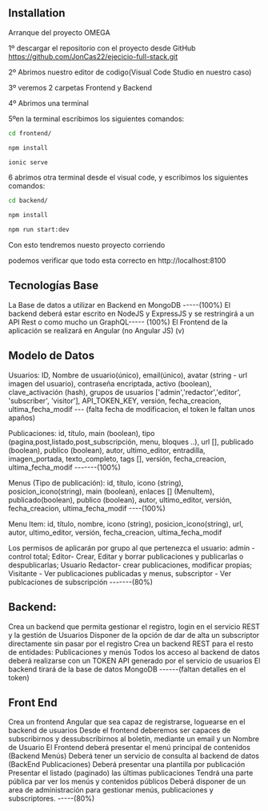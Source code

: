 
## Installation

Arranque del proyecto  OMEGA 

1º descargar el repositorio con el proyecto desde GitHub
https://github.com/JonCas22/ejecicio-full-stack.git

2º Abrimos nuestro editor de codigo(Visual Code Studio en nuestro caso)

3º veremos 2 carpetas Frontend y Backend

4º Abrimos  una terminal

5ºen la terminal escribimos los siguientes comandos:


```bash
cd frontend/
```

```bash
npm install
```

```bash
ionic serve
```

6 abrimos otra terminal desde el visual code, y escribimos los siguientes comandos:

```bash
cd backend/
```

```bash
npm install
```

```bash
npm run start:dev
```

Con esto tendremos nuesto proyecto corriendo

podemos verificar que  todo esta correcto en http://localhost:8100



## Tecnologías Base

La Base de datos a utilizar en Backend en MongoDB -----(100%)
El backend deberá estar escrito en NodeJS y ExpressJS y se restringirá a un API Rest o como mucho un GraphQL----- (100%)
El Frontend de la aplicación se realizará en Angular (no Angular JS) (v)

## Modelo de Datos


 Usuarios: ID, Nombre de usuario(único), email(único), avatar (string - url imagen del usuario), contraseña encriptada, activo (boolean), clave_activación (hash), grupos de usuarios ['admin','redactor','editor', 'subscriber', 'visitor'], API_TOKEN_KEY, versión, fecha_creacion, ultima_fecha_modif
--- (falta fecha de modificacion, el token le faltan unos apaños)
   
 Publicaciones: id, título, main (boolean), tipo (pagina,post,listado,post_subscripción, menu, bloques ..),  url [], publicado (boolean), publico (boolean), autor, ultimo_editor, entradilla, imagen_portada, texto_completo, tags [], versión, fecha_creacion, ultima_fecha_modif  -------(100%)
   
 Menus (Tipo de publicación): id, título, icono (string), posicion_icono(string), main (boolean), enlaces [] (MenuItem), publicado(boolean), publico (boolean),  autor, ultimo_editor,  versión, fecha_creacion, ultima_fecha_modif  ----(100%)
   
 Menu Item: id, título, nombre, icono (string), posicion_icono(string), url, autor, ultimo_editor,  versión, fecha_creacion, ultima_fecha_modif 


Los permisos de aplicarán por grupo al que pertenezca el usuario: admin - control total; Editor- Crear, Editar y borrar publicaciones y publicarlas o despublicarlas; Usuario Redactor- crear publicaciones, modificar propias; Visitante - Ver publicaciones publicadas y menus, subscriptor - Ver publcaciones de subscripción
-------(80%)

## Backend:


Crea un backend que permita gestionar el registro, login en el servicio REST y la gestión de Usuarios
Disponer de la opción de dar de alta un subscriptor directamente sin pasar por el registro
Crea un backend REST para el resto de entidades: Publicaciones y menús
Todos los acceso al backend de datos deberá realizarse con un TOKEN API generado por el servicio de usuarios
El backend tirará de la base de datos MongoDB
------(faltan detalles en el token)



## Front End 



Crea un frontend Angular que sea capaz de registrarse, loguearse en el backend de usuarios
Desde el frontend deberemos ser capaces de subscribirnos y dessubscribirnos al boletín, mediante un email y un Nombre de Usuario
El Frontend deberá presentar el menú principal de contenidos (Backend Menús)
Deberá tener un servicio de consulta al backend de datos (BackEnd Publicaciones)
Deberá presentar una plantilla por publicación
Presentar el listado (paginado) las últimas publicaciones
Tendrá una parte pública par ver los menús y contenidos públicos
Deberá disponer de un area de administración para gestionar menús, publicaciones y subscriptores. -----(80%)

  
